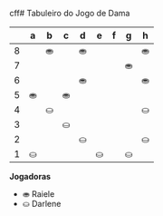 cff# Tabuleiro do Jogo de Dama

|   | a | b | c | d | e | f | g | h |
|---|---|---|---|---|---|---|---|---|
| 8 |   | ⛂ |   | ⛂ |   |  |   | ⛂ |
| 7 | |   | |   |	 |   | ⛂ |   |
| 6 |   |  	|   |⛂  |   |  |   | ⛂ |
| 5 |  ⛂ |   |  ⛂	 |   |   |   |  |   |
| 4 |   |  ⛀	 |   |  		 |   |  	 |   | ⛀	  |
| 3 | 	 |	   | ⛀ |   |  |   |  |   |
| 2 |   |  |   |  ⛀	|   |  |   | ⛀ |
| 1 | ⛀ |   |  |   | ⛀ |   | ⛀ |   |

**Jogadoras**


- ⛂ Raiele
- ⛀ Darlene